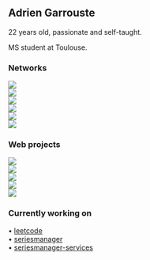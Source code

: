 <h2>Adrien Garrouste</h2>

22 years old, passionate and self-taught.  

MS student at Toulouse.     

<h3>Networks</h3>

<a href="https://leetcode.com/garrousteadrien" target="blank">
  <img src="https://img.shields.io/badge/LeetCode-000000?style=for-the-badge&logo=LeetCode&logoColor=#d16c06">
</a>
<br/>

<a href="https://www.hackerrank.com/garrou" target="blank">
  <img src="https://img.shields.io/badge/-Hackerrank-2EC866?style=for-the-badge&logo=HackerRank&logoColor=white">
</a>
<br/>

<a href="https://www.root-me.org/1-irdA" target="blank">
    <img src="https://img.shields.io/badge/-RootMe-black?style=for-the-badge">
</a>
<br/>

<a href="https://www.freecodecamp.org/1-irdA" target="blank">
  <img src="https://img.shields.io/badge/Freecodecamp-%23123.svg?&style=for-the-badge&logo=freecodecamp&logoColor=green">
</a>
<br/>

<a href="https://stackoverflow.com/users/10050678/1-irda" target="blank">
  <img src="https://img.shields.io/badge/-Stackoverflow-FE7A16?style=for-the-badge&logo=stack-overflow&logoColor=white">
</a>
<br/>

<a href="https://www.linkedin.com/in/adrien-garrouste-7b747117b/" target="blank">
    <img src="https://img.shields.io/badge/linkedin-%230077B5.svg?style=for-the-badge&logo=linkedin&logoColor=white">
</a>
<br/>

<h3>Web projects</h3>

<a href="https://1irda.alwaysdata.net" target="blank">
    <img src="https://img.shields.io/badge/-Portfolio-black?style=for-the-badge">
</a>
<br/>

<a href="https://seriesmanager.alwaysdata.net" target="blank">
    <img src="https://img.shields.io/badge/-Series Manager-black?style=for-the-badge">
</a>
<br/>

<a href="https://brain-trainer.alwaysdata.net" target="blank">
    <img src="https://img.shields.io/badge/-Brain Trainer-black?style=for-the-badge">
</a>
<br/>

<a href="https://bikeslife.fr" target="blank">
    <img src="https://img.shields.io/badge/-Bike's Life-black?style=for-the-badge">
</a>
<br/>

<a href="https://ceb-ui.herokuapp.com" target="blank">
    <img src="https://img.shields.io/badge/-Compte est bon Solver-black?style=for-the-badge">
</a>
<br/>

<h3>Currently working on</h3>

• <a href="https://github.com/garrou/leetcode">leetcode</a>   
• <a href="https://github.com/garrou/seriesmanager">seriesmanager</a>   
• <a href="https://github.com/garrou/seriesmanager-services">seriesmanager-services</a>

<!-- https://github.com/Ileriayo/markdown-badges#badges -->
